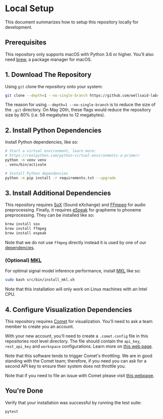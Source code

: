 # Local Setup

This document summarizes how to setup this repository locally for development.

## Prerequisites

This repository only supports macOS with Python 3.6 or higher. You'll also need
[brew](https://brew.sh/), a package manager for macOS.

## 1. Download The Repository

Using `git` clone the repository onto your system:

```bash
git clone --depth=1 --no-single-branch https://github.com/wellsaid-labs/Text-to-Speech.git
```

The reason for using `--depth=1 --no-single-branch` is to reduce the size of the `.git` directory.
On May 20th, these flags would reduce the repository size by 80%
(i.e. 58 megabytes to 12 megabytes).

## 2. Install Python Dependencies

Install Python dependencies, like so:

```bash
# Start a virtual environment, learn more:
# https://realpython.com/python-virtual-environments-a-primer/
python -m venv venv
. venv/bin/activate

# Install Python dependencies
python -m pip install -r requirements.txt --upgrade
```

## 3. Install Additional Dependencies

This repository requires [SoX](http://sox.sourceforge.net/) (Sound eXchange) and
[FFmpeg](https://ffmpeg.org/) for audio preprocessing. Finally, it requires
[eSpeak](http://espeak.sourceforge.net/) for grapheme to phoneme preprocessing. They can be
installed like so:

```bash
brew install sox
brew install ffmpeg
brew install espeak
```

Note that we do not use `ffmpeg` directly instead it is used by one of our
[dependencies](https://librosa.github.io/librosa/install.html#ffmpeg).

### (Optional) [MKL](https://software.intel.com/en-us/mkl)

For optimal signal model inference performance, install [MKL](https://software.intel.com/en-us/mkl)
like so:

```bash
sudo bash src/bin/install_mkl.sh
```

Note that this installation will only work on Linux machines with an Intel CPU.

## 4. Configure Visualization Dependencies

This repository requires [Comet](https://www.comet.ml) for visualization. You'll need to ask
a team member to create you an account.

With your new account, you'll need to create a `.comet.config` file in this repositories root
level directory. The file should contain the `api_key`, `rest_api_key` and `workspace`
configurations. Learn more on
[this web page](https://www.comet.ml/docs/python-sdk/advanced/#python-configuration).

Note that this software tends to trigger Comet's throttling. We are in good standing
with the Comet team; therefore, if you need you can ask for a second API key to ensure their
system does not throttle you.

Note that if you need to file an issue with Comet please visit
[this webpage](https://github.com/comet-ml/issue-tracking).

## You're Done

Verify that your installation was successful by running the test suite:

```bash
pytest
```
